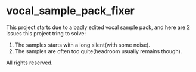 # vocal_sample_pack_fixer

This project starts due to a badly edited vocal sample pack, and here are 2 issues this project tring to solve:
1. The samples starts with a long silent(with some noise).
2. The samples are often too quite(headroom usually remains though).

All rights reserved.